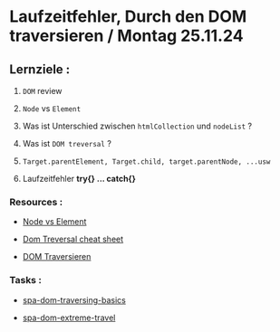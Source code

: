 # Laufzeitfehler, Durch den DOM traversieren / Montag 25.11.24

## Lernziele :

1. `DOM` review

2. `Node` vs `Element`

3. Was ist Unterschied zwischen `htmlCollection` und `nodeList` ?

4. Was ist `DOM treversal` ?

5. `Target.parentElement, Target.child, target.parentNode, ...usw`

6. Laufzeitfehler **try{} ... catch{}**

### Resources :

- [Node vs Element](https://blog.webdevsimplified.com/2021-05/node-vs-element/#:~:text=Elements%20vs%20Nodes&text=Generally%20when%20you%20are%20working,such%20as%20text%20or%20comments.)

- [Dom Treversal cheat sheet](./Assets/JS%20DOM%20Traversal%20Cheat%20Sheet%20-%20Dark.pdf)

- [DOM Traversieren](https://www.w3schools.com/js/js_htmldom_navigation.asp)

### Tasks :

- [spa-dom-traversing-basics](https://classroom.github.com/a/d9BJXZsJ)

- [spa-dom-extreme-travel](https://classroom.github.com/a/SHuG9kEA)

